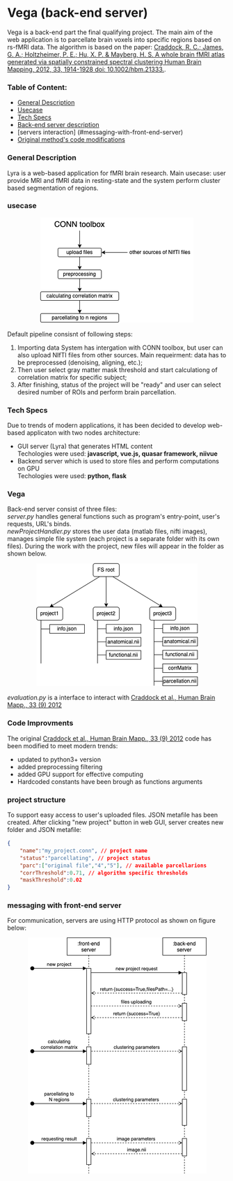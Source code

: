 #  Vega (back-end server)

Vega is a back-end part the final qualifying project. The main aim of the web application is to parcellate brain voxels into specific regions based on rs-fMRI data. The algorithm is based on the paper: [Craddock, R. C.; James, G. A.; Holtzheimer, P. E.; Hu, X. P. & Mayberg, H. S.
 A whole brain fMRI atlas generated via spatially constrained spectral
 clustering Human Brain Mapping, 2012, 33, 1914-1928 doi: 10.1002/hbm.21333.](http://www.ncbi.nlm.nih.gov/pubmed/21769991).

### Table of Content:
+ [General Description](#General-Description)
+ [Usecase](#usecase)
+ [Tech Specs](#Tech-Specs)
+ [Back-end server description](#vega)
+ [servers interaction]
(#messaging-with-front-end-server)
+ [Original method's code modifications](#Code-Improvments)



### General Description
Lyra is a web-based application for fMRI brain research. Main usecase: user provide MRI and fMRI data in resting-state and the system perform cluster based segmentation of regions.

### usecase
<p align="center">
<img src="images/fsmachine.png"></img>
</p>
Default pipeline consisnt of following steps:  

1. Importing data System has intergation with CONN toolbox, but user can also upload NIfTI files from other sources. Main requeirment: data has to be preprocessed (denoising, aligning, etc.);
2. Then user select gray matter mask threshold and start calculationg of correlation matrix for specific subject;
3. After finishing, status of the project will be "ready" and user can select desired number of ROIs and perform brain parcellation.


### Tech Specs
Due to trends of modern applications, it has been decided to develop web-based applicaton with two nodes architecture: 
* GUI server (Lyra) that generates HTML content  
Techologies were used: **javascript, vue.js, quasar framework, niivue**
* Backend server which is used to store files and perform computations on GPU  
Techologies were used: **python, flask**

### Vega
Back-end server consist of three files:  
*server.py* handles general functions such as program's entry-point, user's requests, URL's binds.  
*newProjectHandler.py* stores the user data (matlab files, nifti images), manages simple file system (each project is a separate folder with its own files). During the work with the project, new files will appear in the folder as shown below.

<p align="center">
<img src="images/filesystem.png"></img>
</p>

*evaluation.py* is a interface to interact with [Craddock et al., Human Brain Mapp., 33 (9) 2012](https://github.com/ccraddock/cluster_roi)

### Code Improvments
The original [Craddock et al., Human Brain Mapp., 33 (9) 2012](https://github.com/ccraddock/cluster_roi) code has been modified to meet modern trends:
* updated to python3+ version
* added preprocessing filtering
* added GPU support for effective computing
* Hardcoded constants have been brough as functions arguments


### project structure
To support easy access to user's uploaded files. JSON metafile has been created. After clicking "new project" button in web GUI, server creates new folder and JSON metafile:
```json
{
    "name":"my_project.conn", // project name
    "status":"parcellating", // project status
    "parc":["original file","4","5"], // available parcellarions
    "corrThreshold":0.71, // algorithm specific thresholds
    "maskThreshold":0.02
}
```

### messaging with front-end server
For communication, servers are using HTTP protocol as shown on figure below:
<p align="center">
<img src="images/communicating.png"></img>
</p>